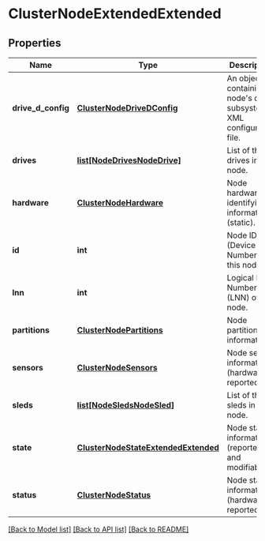 # ClusterNodeExtendedExtended

## Properties
Name | Type | Description | Notes
------------ | ------------- | ------------- | -------------
**drive_d_config** | [**ClusterNodeDriveDConfig**](ClusterNodeDriveDConfig.md) | An object containing a node&#39;s drive subsystem XML configuration file. | [optional] 
**drives** | [**list[NodeDrivesNodeDrive]**](NodeDrivesNodeDrive.md) | List of the drives in this node. | [optional] 
**hardware** | [**ClusterNodeHardware**](ClusterNodeHardware.md) | Node hardware identifying information (static). | [optional] 
**id** | **int** | Node ID (Device Number) of this node. | [optional] 
**lnn** | **int** | Logical Node Number (LNN) of this node. | [optional] 
**partitions** | [**ClusterNodePartitions**](ClusterNodePartitions.md) | Node partition information. | [optional] 
**sensors** | [**ClusterNodeSensors**](ClusterNodeSensors.md) | Node sensor information (hardware reported). | [optional] 
**sleds** | [**list[NodeSledsNodeSled]**](NodeSledsNodeSled.md) | List of the sleds in this node. | [optional] 
**state** | [**ClusterNodeStateExtendedExtended**](ClusterNodeStateExtendedExtended.md) | Node state information (reported and modifiable). | [optional] 
**status** | [**ClusterNodeStatus**](ClusterNodeStatus.md) | Node status information (hardware reported). | [optional] 

[[Back to Model list]](../README.md#documentation-for-models) [[Back to API list]](../README.md#documentation-for-api-endpoints) [[Back to README]](../README.md)


